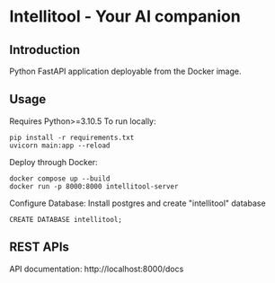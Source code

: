 # Intellitool - Your AI companion


## Introduction
Python FastAPI application deployable from the Docker image.

## Usage
Requires Python>=3.10.5
To run locally:
```
pip install -r requirements.txt
uvicorn main:app --reload
```

Deploy through Docker:
```
docker compose up --build
docker run -p 8000:8000 intellitool-server
```

Configure Database:
Install postgres and create "intellitool" database
```
CREATE DATABASE intellitool;
```
 

## REST APIs
API documentation: http://localhost:8000/docs